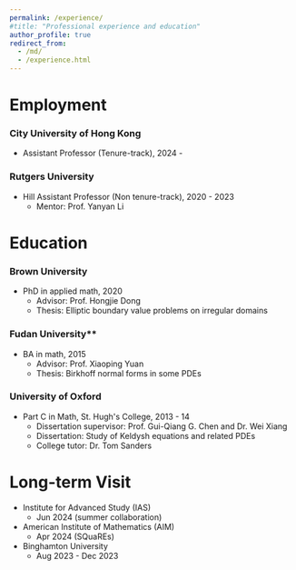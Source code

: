 ```yaml
---
permalink: /experience/
#title: "Professional experience and education"
author_profile: true
redirect_from: 
  - /md/
  - /experience.html
---
```

  
  
  
  
# Employment
### City University of Hong Kong
  * Assistant Professor (Tenure-track), 2024 -

### Rutgers University
  * Hill Assistant Professor (Non tenure-track), 2020 - 2023
      * Mentor: Prof. Yanyan Li
  
# Education

### Brown University
  * PhD in applied math, 2020
      * Advisor: Prof. Hongjie Dong
      * Thesis: Elliptic boundary value problems on irregular domains

### Fudan University**
  * BA in math, 2015
      * Advisor: Prof. Xiaoping Yuan
      * Thesis: Birkhoff normal forms in some PDEs

### University of Oxford
  * Part C in Math, St. Hugh's College, 2013 - 14
      * Dissertation supervisor: Prof. Gui-Qiang G. Chen and Dr. Wei Xiang
      * Dissertation: Study of Keldysh equations and related PDEs
      * College tutor: Dr. Tom Sanders
        
# Long-term Visit
  * Institute for Advanced Study (IAS)
      * Jun 2024 (summer collaboration)
  * American Institute of Mathematics (AIM)
      * Apr 2024 (SQuaREs)
  * Binghamton University
      * Aug 2023 - Dec 2023
